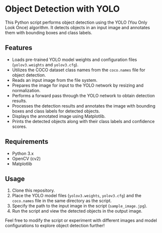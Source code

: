 # Object Detection with YOLO

This Python script performs object detection using the YOLO (You Only Look Once) algorithm. It detects objects in an input image and annotates them with bounding boxes and class labels.

## Features

- Loads pre-trained YOLO model weights and configuration files (`yolov3.weights` and `yolov3.cfg`).
- Utilizes the COCO dataset class names from the `coco.names` file for object detection.
- Reads an input image from the file system.
- Prepares the image for input to the YOLO network by resizing and normalization.
- Performs a forward pass through the YOLO network to obtain detection results.
- Processes the detection results and annotates the image with bounding boxes and class labels for detected objects.
- Displays the annotated image using Matplotlib.
- Prints the detected objects along with their class labels and confidence scores.

## Requirements

- Python 3.x
- OpenCV (cv2)
- Matplotlib

## Usage

1. Clone this repository.
2. Place the YOLO model files (`yolov3.weights`, `yolov3.cfg`) and the `coco.names` file in the same directory as the script.
3. Specify the path to the input image in the script (`sample_image.jpg`).
4. Run the script and view the detected objects in the output image.

Feel free to modify the script or experiment with different images and model configurations to explore object detection further!
